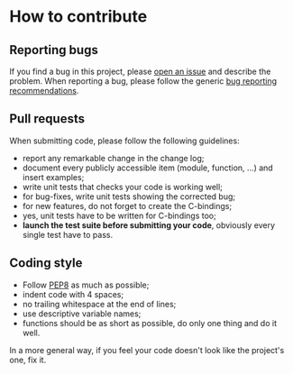 # How to contribute


## Reporting bugs

If you find a bug in this project, please [open an issue](https://github.com/breard-r/django-npb/issues) and describe the problem. When reporting a bug, please follow the generic [bug reporting recommendations](http://www.chiark.greenend.org.uk/~sgtatham/bugs.html).


## Pull requests

When submitting code, please follow the following guidelines:

- report any remarkable change in the change log;
- document every publicly accessible item (module, function, …) and insert examples;
- write unit tests that checks your code is working well;
- for bug-fixes, write unit tests showing the corrected bug;
- for new features, do not forget to create the C-bindings;
- yes, unit tests have to be written for C-bindings too;
- **launch the test suite before submitting your code**, obviously every single test have to pass.

## Coding style

- Follow [PEP8](https://www.python.org/dev/peps/pep-0008/) as much as possible;
- indent code with 4 spaces;
- no trailing whitespace at the end of lines;
- use descriptive variable names;
- functions should be as short as possible, do only one thing and do it well.

In a more general way, if you feel your code doesn't look like the project's one, fix it.
